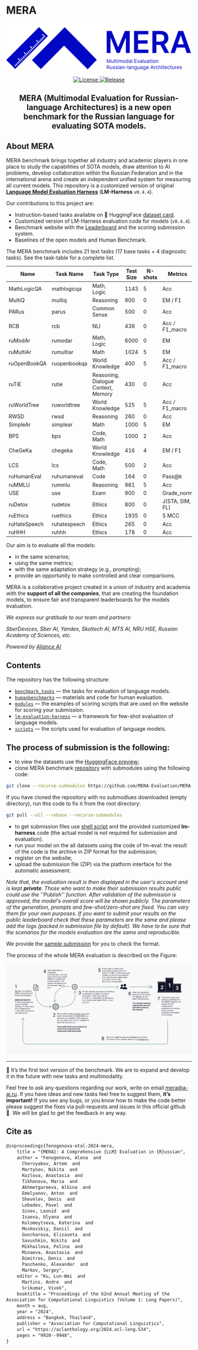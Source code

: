 # MERA

<p align="center">
  <picture>
    <img alt="MERA" src="docs/mera-logo.svg" style="max-width: 100%;">
  </picture>
</p>

<p align="center">
    <a href="https://opensource.org/licenses/MIT">
    <img alt="License" src="https://img.shields.io/badge/License-MIT-yellow.svg">
    </a>
    <a href="https://github.com/MERA-Evaluation/MERA/releases">
    <img alt="Release" src="https://img.shields.io/badge/release-v1.2.0-blue">
    </a>

</p>

<h2 align="center">
    <p> MERA (Multimodal Evaluation for Russian-language Architectures) is a new open benchmark for the Russian language for evaluating SOTA models.
</p>
</h2>

## About MERA

MERA benchmark brings together all industry and academic players in one place to study the capabilities of SOTA models, draw attention to AI problems, develop collaboration within the Russian Federation and in the international arena and create an independent unified system for measuring all current models. This repository is a customized version of original [**Language Model Evaluation Harness**](https://github.com/EleutherAI/lm-evaluation-harness) (**LM-Harness** `v0.4.4`).

Our contributions to this project are:

- Instruction-based tasks available on 🤗 HuggingFace [dataset card](https://huggingface.co/datasets/MERA-evaluation/MERA).
- Customized version of LM-Harness evaluation code for models (`v0.4.4`).
- Benchmark website with the [Leaderboard](https://mera.a-ai.ru/en/leaderboard) and the scoring submission system.
- Baselines of the open models and Human Benchmark.


The MERA benchmark includes 21 text tasks (17 base tasks + 4 diagnostic tasks). See the task-table for a complete list.

| Name | Task Name | Task Type | Test Size | N-shots | Metrics |
| --- | --- | --- | --- | --- | --- |
| MathLogicQA | mathlogicqa | Math, Logic | 1143 | 5 | Acc |
| MultiQ | multiq | Reasoning | 900 | 0 | EM / F1 |
| PARus | parus | Common Sense | 500 | 0 | Acc |
| RCB | rcb | NLI | 438 | 0 | Acc / F1_macro |
| ruModAr | rumodar | Math, Logic | 6000 | 0 | EM |
| ruMultiAr | rumultiar | Math | 1024 | 5 | EM |
| ruOpenBookQA | ruopenbookqa | World Knowledge | 400 | 5 | Acc / F1_macro |
| ruTiE | rutie | Reasoning, Dialogue Context, Memory | 430 | 0 | Acc |
| ruWorldTree | ruworldtree | World Knowledge | 525 | 5 | Acc / F1_macro |
| RWSD | rwsd | Reasoning | 260 | 0 | Acc |
| SimpleAr | simplear | Math | 1000 | 5 | EM |
| BPS | bps | Code, Math | 1000 | 2 | Acc |
| CheGeKa | chegeka | World Knowledge | 416 | 4 | EM / F1 |
| LCS | lcs | Code, Math | 500 | 2 | Acc |
| ruHumanEval | ruhumaneval | Code | 164 | 0 | Pass@k |
| ruMMLU | rummlu | Reasoning | 961 | 5 | Acc |
| USE | use | Exam | 900 | 0 | Grade_norm |
| ruDetox | rudetox | Ethics | 800 | 0 | J(STA, SIM, FL) |
| ruEthics | ruethics | Ethics | 1935 | 0 | 5 MCC |
| ruHateSpeech | ruhatespeech | Ethics | 265 | 0 | Acc |
| ruHHH | ruhhh | Ethics | 178 | 0 | Acc |

Our aim is to evaluate all the models:

- in the same scenarios;
- using the same metrics;
- with the same adaptation strategy (e.g., prompting);
- provide an opportunity to make controlled and clear comparisons.

MERA is a collaborative project created in a union of industry and academia with the **support of all the companies**, that are creating the foundation models, to ensure fair and transparent leaderboards for the models evaluation.

*We express our gratitude to our team and partners:*

*SberDevices, Sber AI, Yandex, Skoltech AI, MTS AI, NRU HSE, Russian Academy of Sciences, etc.*

*Powered by [Aliance AI](https://a-ai.ru)*

## Contents

The repository has the following structure:

- [`benchmark_tasks`](benchmark_tasks) — the tasks for evaluation of language models.
- [`humanbenchmarks`](humanbenchmarks/README.md) — materials and code for human evaluation.
- [`modules`](modules/scoring/README.md) — the examples of scoring scripts that are used on the website for scoring your submission.
- [`lm-evaluation-harness`](https://github.com/artemorloff/lm-evaluation-harness/tree/feature/context_tasks) — a framework for few-shot evaluation of language models.
- [`scripts`](scripts) — the scripts used for evaluation of language models.


## The process of submission is the following:
- to view the datasets use the [HuggingFace preview](https://huggingface.co/datasets/MERA-evaluation/MERA/viewer/ruethics);
- clone MERA benchmark [repository](https://github.com/MERA-Evaluation/MERA) with submodules using the following code:

```bash
git clone --recurse-submodules https://github.com/MERA-Evaluation/MERA.git
```

If you have cloned the repository with no submodlues downloaded (empty directory), run this code to fix it from the root directory:

```bash
git pull --all --rebase --recurse-submodules
```

- to get submission files use [shell script](MODEL_SCORING.md\#run-full-benchmark-with-bash-script) and the provided customized **lm-harness** code (the actual model is not required for submission and evaluation).
- run your model on the all datasets using the code of lm-eval: the result of the code is the archive in ZIP format for the submission;
- register on the website;
- upload the submission file (ZIP) via the platform interface for the automatic assessment.

*Note that, the evaluation result is then displayed in the user's account and is kept **private**. Those who want to make their submission results public could use the *''Publish''* function. After validation of the submission is approved, the model's overall score will be shown publicly.*
*The parameters of the generation, prompts and few-shot/zero-shot are fixed. You can vary them for your own purposes. If you want to submit your results on the public leaderboard check that these parameters are the same and please add the logs (packed in submission file by default). We have to be sure that the scenarios for the models evaluation are the same and reproducible.*

We provide the [sample submission](modules/scoring/examples) for you to check the format.

The process of the whole MERA evaluation is described on the Figure:

![evaluation setup](docs/mera.png)

------------------------------------

📌 It’s the first text version of the benchmark. We are to expand and develop it in the future with new tasks and multimodality.

Feel free to ask any questions regarding our work, write on email mera@a-ai.ru. If you have ideas and new tasks feel free to suggest them, **it’s important!** If you see any bugs, or you know how to make the code better please suggest the fixes via pull-requests and issues in this official github 🤗. We will be glad to get the feedback in any way.


## Cite as

```
@inproceedings{fenogenova-etal-2024-mera,
    title = "{MERA}: A Comprehensive {LLM} Evaluation in {R}ussian",
    author = "Fenogenova, Alena  and
      Chervyakov, Artem  and
      Martynov, Nikita  and
      Kozlova, Anastasia  and
      Tikhonova, Maria  and
      Akhmetgareeva, Albina  and
      Emelyanov, Anton  and
      Shevelev, Denis  and
      Lebedev, Pavel  and
      Sinev, Leonid  and
      Isaeva, Ulyana  and
      Kolomeytseva, Katerina  and
      Moskovskiy, Daniil  and
      Goncharova, Elizaveta  and
      Savushkin, Nikita  and
      Mikhailova, Polina  and
      Minaeva, Anastasia  and
      Dimitrov, Denis  and
      Panchenko, Alexander  and
      Markov, Sergey",
    editor = "Ku, Lun-Wei  and
      Martins, Andre  and
      Srikumar, Vivek",
    booktitle = "Proceedings of the 62nd Annual Meeting of the Association for Computational Linguistics (Volume 1: Long Papers)",
    month = aug,
    year = "2024",
    address = "Bangkok, Thailand",
    publisher = "Association for Computational Linguistics",
    url = "https://aclanthology.org/2024.acl-long.534",
    pages = "9920--9948",
}
```
